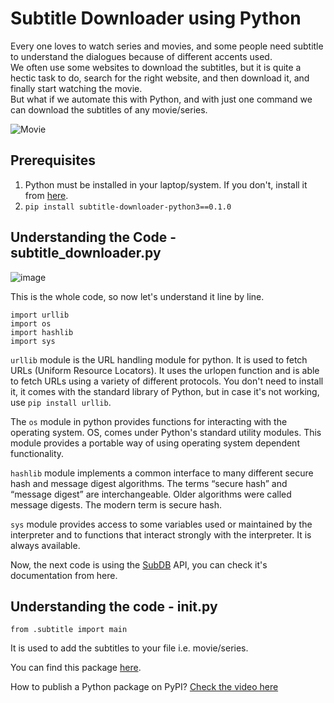 # Subtitle Downloader using Python

Every one loves to watch series and movies, and some people need subtitle to understand the dialogues because of different accents used.  
We often use some websites to download the subtitles, but it is quite a hectic task to do, search for the right website, and then download it, and finally start watching the movie.  
But what if we automate this with Python, and with just one command we can download the subtitles of any movie/series.

![Movie](https://www.bollywoodhungama.com/wp-content/uploads/2020/04/Hollywood-movies-have-amassed-only-Rs.-50-crores-at-the-India-box-office-in-the-first-quarter-of-2020.jpg)

## Prerequisites

1. Python must be installed in your laptop/system. If you don't, install it from [here](https://www.python.org/downloads/).
2. `pip install subtitle-downloader-python3==0.1.0`

## Understanding the Code - subtitle_downloader.py

![image](https://snipboard.io/L3afcO.jpg)

This is the whole code, so now let's understand it line by line.

```
import urllib
import os
import hashlib
import sys
```

`urllib` module is the URL handling module for python. It is used to fetch URLs (Uniform Resource Locators). It uses the urlopen function and is able to fetch URLs using a variety of different protocols. You don't need to install it, it comes with the standard library of Python, but in case it's not working, use `pip install urllib`.

The `os` module in python provides functions for interacting with the operating system. OS, comes under Python's standard utility modules. This module provides a portable way of using operating system dependent functionality.

`hashlib` module implements a common interface to many different secure hash and message digest algorithms. The terms “secure hash” and “message digest” are interchangeable. Older algorithms were called message digests. The modern term is secure hash.

`sys` module provides access to some variables used or maintained by the interpreter and to functions that interact strongly with the interpreter. It is always available.

Now, the next code is using the [SubDB](http://thesubdb.com/api/) API, you can check it's documentation from here.

## Understanding the code - __init__.py

```
from .subtitle import main
```

It is used to add the subtitles to your file i.e. movie/series.

You can find this package [here](https://pypi.org/project/subtitle-downloader-python3/0.1.0/).

How to publish a Python package on PyPI? [Check the video here](https://www.youtube.com/watch?v=TgCCbV_2C7s&t=6s)
